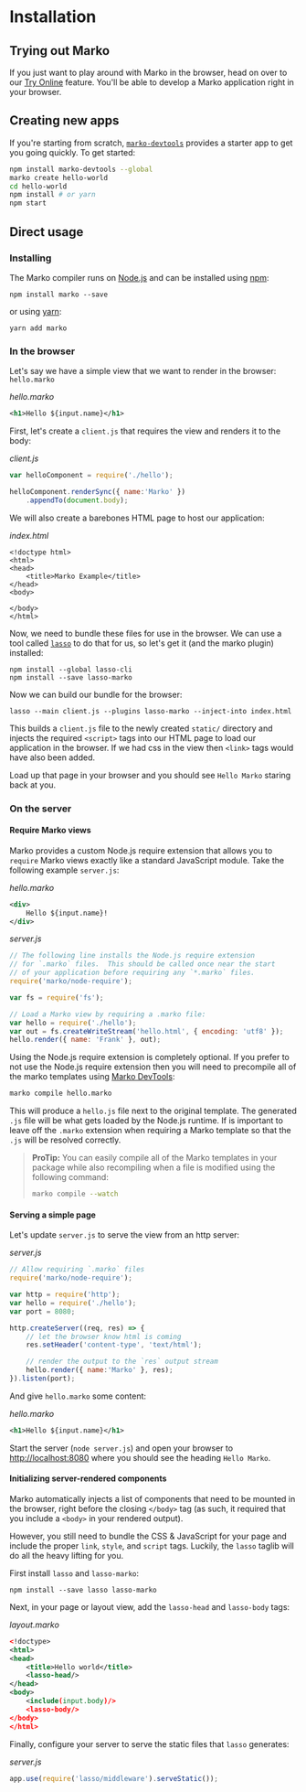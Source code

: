 # Installation

## Trying out Marko

If you just want to play around with Marko in the browser, head on over to our [Try Online](https://markojs.com/try-online) feature.  You'll be able to develop a Marko application right in your browser.

## Creating new apps

If you're starting from scratch, [`marko-devtools`](https://www.npmjs.com/package/marko-devtools) provides a starter app to
get you going quickly. To get started:

```bash
npm install marko-devtools --global
marko create hello-world
cd hello-world
npm install # or yarn
npm start
```

## Direct usage

### Installing

The Marko compiler runs on [Node.js](https://nodejs.org/) and can be installed using [npm](https://www.npmjs.com/package/marko/tutorial):

```
npm install marko --save
```

or using [yarn](https://yarnpkg.com):

```
yarn add marko
```

### In the browser

Let's say we have a simple view that we want to render in the browser: `hello.marko`

_hello.marko_
```xml
<h1>Hello ${input.name}</h1>
```

First, let's create a `client.js` that requires the view and renders it to the body:

_client.js_
```js
var helloComponent = require('./hello');

helloComponent.renderSync({ name:'Marko' })
    .appendTo(document.body);
```

We will also create a barebones HTML page to host our application:

_index.html_
```
<!doctype html>
<html>
<head>
    <title>Marko Example</title>
</head>
<body>

</body>
</html>
```

Now, we need to bundle these files for use in the browser.  We can use a tool called [`lasso`](https://github.com/lasso-js/lasso) to do that for us, so let's get it (and the marko plugin) installed:

```
npm install --global lasso-cli
npm install --save lasso-marko
```

Now we can build our bundle for the browser:

```
lasso --main client.js --plugins lasso-marko --inject-into index.html
```

This builds a `client.js` file to the newly created `static/` directory and injects the required `<script>` tags into our HTML page to load our application in the browser.  If we had css in the view then `<link>` tags would have also been added.

Load up that page in your browser and you should see `Hello Marko` staring back at you.

### On the server

#### Require Marko views

Marko provides a custom Node.js require extension that allows you to `require` Marko views exactly like a standard JavaScript module. Take the following example `server.js`:

_hello.marko_
```xml
<div>
    Hello ${input.name}!
</div>
```

_server.js_
```js
// The following line installs the Node.js require extension
// for `.marko` files.  This should be called once near the start
// of your application before requiring any `*.marko` files.
require('marko/node-require');

var fs = require('fs');

// Load a Marko view by requiring a .marko file:
var hello = require('./hello');
var out = fs.createWriteStream('hello.html', { encoding: 'utf8' });
hello.render({ name: 'Frank' }, out);
```

Using the Node.js require extension is completely optional. If you prefer to not use the Node.js require extension then you will need to precompile all of the marko templates using [Marko DevTools](https://github.com/marko-js/marko-devtools):

```bash
marko compile hello.marko
```

This will produce a `hello.js` file next to the original template. The generated `.js` file will be what gets loaded by the Node.js runtime. If is important to leave off the `.marko` extension when requiring a Marko template so that the `.js` will be resolved correctly.

> **ProTip:** You can easily compile all of the Marko templates in your package while also recompiling when a file is modified using the following command:
> ```bash
> marko compile --watch
> ```

#### Serving a simple page

Let's update `server.js` to serve the view from an http server:

_server.js_
```js
// Allow requiring `.marko` files
require('marko/node-require');

var http = require('http');
var hello = require('./hello');
var port = 8080;

http.createServer((req, res) => {
    // let the browser know html is coming
    res.setHeader('content-type', 'text/html');

    // render the output to the `res` output stream
    hello.render({ name:'Marko' }, res);
}).listen(port);
```

And give `hello.marko` some content:

_hello.marko_
```xml
<h1>Hello ${input.name}</h1>
```

Start the server (`node server.js`) and open your browser to [http://localhost:8080](http://localhost:8080) where you should see the heading `Hello Marko`.

#### Initializing server-rendered components

Marko automatically injects a list of components that need to be mounted in the browser, right before the closing `</body>` tag (as such, it required that you include a `<body>` in your rendered output).  

However, you still need to bundle the CSS & JavaScript for your page and include the proper `link`, `style`, and `script` tags.  Luckily, the `lasso` taglib will do all the heavy lifting for you.

First install `lasso` and `lasso-marko`:

```
npm install --save lasso lasso-marko
```

Next, in your page or layout view, add the `lasso-head` and `lasso-body` tags:

_layout.marko_
```xml
<!doctype>
<html>
<head>
    <title>Hello world</title>
    <lasso-head/>
</head>
<body>
    <include(input.body)/>
    <lasso-body/>
</body>
</html>
```

Finally, configure your server to serve the static files that `lasso` generates:

_server.js_
```js
app.use(require('lasso/middleware').serveStatic());
```
